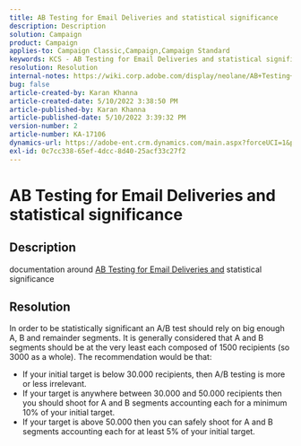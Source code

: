 ```yaml
---
title: AB Testing for Email Deliveries and statistical significance
description: Description
solution: Campaign
product: Campaign
applies-to: Campaign Classic,Campaign,Campaign Standard
keywords: KCS - AB Testing for Email Deliveries and statistical significance
resolution: Resolution
internal-notes: https://wiki.corp.adobe.com/display/neolane/AB+Testing+for+Email+Deliveries
bug: false
article-created-by: Karan Khanna
article-created-date: 5/10/2022 3:38:50 PM
article-published-by: Karan Khanna
article-published-date: 5/10/2022 3:39:32 PM
version-number: 2
article-number: KA-17106
dynamics-url: https://adobe-ent.crm.dynamics.com/main.aspx?forceUCI=1&pagetype=entityrecord&etn=knowledgearticle&id=0e926246-77d0-ec11-a7b5-00224809c556
exl-id: 0c7cc338-65ef-4dcc-8d40-25acf33c27f2
---
```

# AB Testing for Email Deliveries and statistical significance

## Description


documentation around [AB Testing for Email Deliveries and](https://wiki.corp.adobe.com/display/neolane/AB+Testing+for+Email+Deliveries) statistical significance


## Resolution


In order to be statistically significant an A/B test should rely on big enough A, B and remainder segments. It is generally considered that A and B segments should be at the very least each composed of 1500 recipients (so 3000 as a whole). The recommendation would be that:

- If your initial target is below 30.000 recipients, then A/B testing is more or less irrelevant.
- If your target is anywhere between 30.000 and 50.000 recipients then you should shoot for A and B segments accounting each for a minimum 10% of your initial target.
- If your target is above 50.000 then you can safely shoot for A and B segments accounting each for at least 5% of your initial target.
